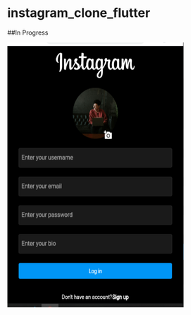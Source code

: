 # instagram_clone_flutter

##In Progress

<img src="Screenshots/Screenshot%20icf%201.PNG" width="400" height="600">
